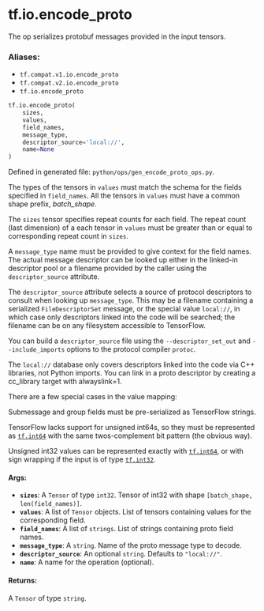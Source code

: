 <div itemscope itemtype="http://developers.google.com/ReferenceObject">
<meta itemprop="name" content="tf.io.encode_proto" />
<meta itemprop="path" content="Stable" />
</div>

# tf.io.encode_proto

The op serializes protobuf messages provided in the input tensors.

### Aliases:

* `tf.compat.v1.io.encode_proto`
* `tf.compat.v2.io.encode_proto`
* `tf.io.encode_proto`

``` python
tf.io.encode_proto(
    sizes,
    values,
    field_names,
    message_type,
    descriptor_source='local://',
    name=None
)
```



Defined in generated file: `python/ops/gen_encode_proto_ops.py`.

<!-- Placeholder for "Used in" -->

The types of the tensors in `values` must match the schema for the
fields specified in `field_names`. All the tensors in `values` must
have a common shape prefix, *batch_shape*.

The `sizes` tensor specifies repeat counts for each field.  The repeat
count (last dimension) of a each tensor in `values` must be greater
than or equal to corresponding repeat count in `sizes`.

A `message_type` name must be provided to give context for the field
names. The actual message descriptor can be looked up either in the
linked-in descriptor pool or a filename provided by the caller using
the `descriptor_source` attribute.

The `descriptor_source` attribute selects a source of protocol
descriptors to consult when looking up `message_type`. This may be a
filename containing a serialized `FileDescriptorSet` message,
or the special value `local://`, in which case only descriptors linked
into the code will be searched; the filename can be on any filesystem
accessible to TensorFlow.

You can build a `descriptor_source` file using the `--descriptor_set_out`
and `--include_imports` options to the protocol compiler `protoc`.

The `local://` database only covers descriptors linked into the
code via C++ libraries, not Python imports. You can link in a proto descriptor
by creating a cc_library target with alwayslink=1.

There are a few special cases in the value mapping:

Submessage and group fields must be pre-serialized as TensorFlow strings.

TensorFlow lacks support for unsigned int64s, so they must be
represented as <a href="../../tf.md#int64"><code>tf.int64</code></a> with the same twos-complement bit pattern
(the obvious way).

Unsigned int32 values can be represented exactly with <a href="../../tf.md#int64"><code>tf.int64</code></a>, or
with sign wrapping if the input is of type <a href="../../tf.md#int32"><code>tf.int32</code></a>.

#### Args:


* <b>`sizes`</b>: A `Tensor` of type `int32`.
  Tensor of int32 with shape `[batch_shape, len(field_names)]`.
* <b>`values`</b>: A list of `Tensor` objects.
  List of tensors containing values for the corresponding field.
* <b>`field_names`</b>: A list of `strings`.
  List of strings containing proto field names.
* <b>`message_type`</b>: A `string`. Name of the proto message type to decode.
* <b>`descriptor_source`</b>: An optional `string`. Defaults to `"local://"`.
* <b>`name`</b>: A name for the operation (optional).


#### Returns:

A `Tensor` of type `string`.
